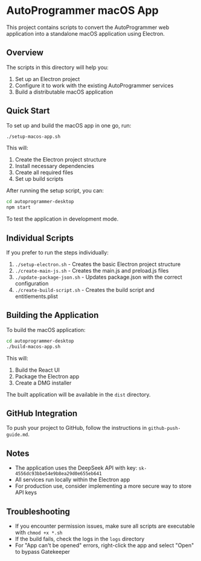 # AutoProgrammer macOS App

This project contains scripts to convert the AutoProgrammer web application into a standalone macOS application using Electron.

## Overview

The scripts in this directory will help you:

1. Set up an Electron project
2. Configure it to work with the existing AutoProgrammer services
3. Build a distributable macOS application

## Quick Start

To set up and build the macOS app in one go, run:

```bash
./setup-macos-app.sh
```

This will:
1. Create the Electron project structure
2. Install necessary dependencies
3. Create all required files
4. Set up build scripts

After running the setup script, you can:

```bash
cd autoprogrammer-desktop
npm start
```

To test the application in development mode.

## Individual Scripts

If you prefer to run the steps individually:

1. `./setup-electron.sh` - Creates the basic Electron project structure
2. `./create-main-js.sh` - Creates the main.js and preload.js files
3. `./update-package-json.sh` - Updates package.json with the correct configuration
4. `./create-build-script.sh` - Creates the build script and entitlements.plist

## Building the Application

To build the macOS application:

```bash
cd autoprogrammer-desktop
./build-macos-app.sh
```

This will:
1. Build the React UI
2. Package the Electron app
3. Create a DMG installer

The built application will be available in the `dist` directory.

## GitHub Integration

To push your project to GitHub, follow the instructions in `github-push-guide.md`.

## Notes

- The application uses the DeepSeek API with key: `sk-4556dc93bbe54e9b8ea29d0e655eb641`
- All services run locally within the Electron app
- For production use, consider implementing a more secure way to store API keys

## Troubleshooting

- If you encounter permission issues, make sure all scripts are executable with `chmod +x *.sh`
- If the build fails, check the logs in the `logs` directory
- For "App can't be opened" errors, right-click the app and select "Open" to bypass Gatekeeper 
